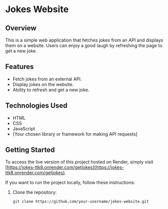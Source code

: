 # Jokes Website

## Overview

This is a simple web application that fetches jokes from an API and displays them on a website. Users can enjoy a good laugh by refreshing the page to get a new joke.

## Features

- Fetch jokes from an external API.
- Display jokes on the website.
- Ability to refresh and get a new joke.

## Technologies Used

- HTML
- CSS
- JavaScript
- [Your chosen library or framework for making API requests]

## Getting Started

To access the live version of this project hosted on Render, simply visit [https://jokes-ttk8.onrender.com/getjokes](https://jokes-ttk8.onrender.com/getjokes).

If you want to run the project locally, follow these instructions:

1. Clone the repository:

   ```bash
   git clone https://github.com/your-username/jokes-website.git
